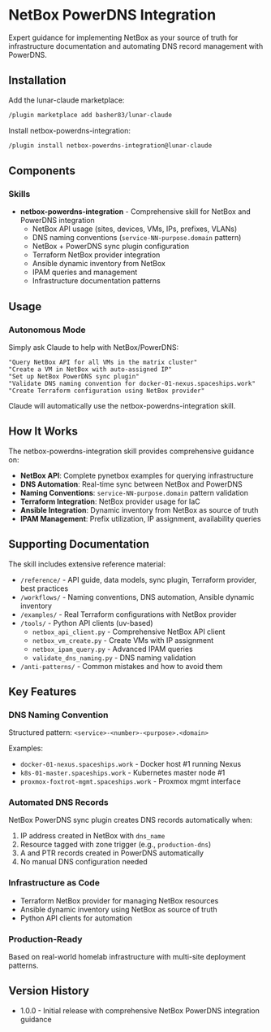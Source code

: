 # NetBox PowerDNS Integration

Expert guidance for implementing NetBox as your source of truth for infrastructure documentation and automating DNS record management with PowerDNS.

## Installation

Add the lunar-claude marketplace:

```bash
/plugin marketplace add basher83/lunar-claude
```

Install netbox-powerdns-integration:

```bash
/plugin install netbox-powerdns-integration@lunar-claude
```

## Components

### Skills

- **netbox-powerdns-integration** - Comprehensive skill for NetBox and PowerDNS integration
  - NetBox API usage (sites, devices, VMs, IPs, prefixes, VLANs)
  - DNS naming conventions (`service-NN-purpose.domain` pattern)
  - NetBox + PowerDNS sync plugin configuration
  - Terraform NetBox provider integration
  - Ansible dynamic inventory from NetBox
  - IPAM queries and management
  - Infrastructure documentation patterns

## Usage

### Autonomous Mode

Simply ask Claude to help with NetBox/PowerDNS:

```text
"Query NetBox API for all VMs in the matrix cluster"
"Create a VM in NetBox with auto-assigned IP"
"Set up NetBox PowerDNS sync plugin"
"Validate DNS naming convention for docker-01-nexus.spaceships.work"
"Create Terraform configuration using NetBox provider"
```

Claude will automatically use the netbox-powerdns-integration skill.

## How It Works

The netbox-powerdns-integration skill provides comprehensive guidance on:

- **NetBox API**: Complete pynetbox examples for querying infrastructure
- **DNS Automation**: Real-time sync between NetBox and PowerDNS
- **Naming Conventions**: `service-NN-purpose.domain` pattern validation
- **Terraform Integration**: NetBox provider usage for IaC
- **Ansible Integration**: Dynamic inventory from NetBox as source of truth
- **IPAM Management**: Prefix utilization, IP assignment, availability queries

## Supporting Documentation

The skill includes extensive reference material:

- `/reference/` - API guide, data models, sync plugin, Terraform provider, best practices
- `/workflows/` - Naming conventions, DNS automation, Ansible dynamic inventory
- `/examples/` - Real Terraform configurations with NetBox provider
- `/tools/` - Python API clients (uv-based)
  - `netbox_api_client.py` - Comprehensive NetBox API client
  - `netbox_vm_create.py` - Create VMs with IP assignment
  - `netbox_ipam_query.py` - Advanced IPAM queries
  - `validate_dns_naming.py` - DNS naming validation
- `/anti-patterns/` - Common mistakes and how to avoid them

## Key Features

### DNS Naming Convention

Structured pattern: `<service>-<number>-<purpose>.<domain>`

Examples:

- `docker-01-nexus.spaceships.work` - Docker host #1 running Nexus
- `k8s-01-master.spaceships.work` - Kubernetes master node #1
- `proxmox-foxtrot-mgmt.spaceships.work` - Proxmox mgmt interface

### Automated DNS Records

NetBox PowerDNS sync plugin creates DNS records automatically when:

1. IP address created in NetBox with `dns_name`
2. Resource tagged with zone trigger (e.g., `production-dns`)
3. A and PTR records created in PowerDNS automatically
4. No manual DNS configuration needed

### Infrastructure as Code

- Terraform NetBox provider for managing NetBox resources
- Ansible dynamic inventory using NetBox as source of truth
- Python API clients for automation

### Production-Ready

Based on real-world homelab infrastructure with multi-site deployment patterns.

## Version History

- 1.0.0 - Initial release with comprehensive NetBox PowerDNS integration guidance
